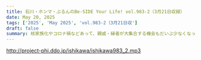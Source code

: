 ```yaml
---
title: 石川・ホンマ・ぶるんのBe-SIDE Your Life! vol.983-2（3月21日収録）
date: May 20, 2025
tags: ['2025', 'May 2025', 'vol.983-2（3月21日収']
draft: false
summary: 核家族化やコロナ禍などあって、親戚・縁者が大集合する機会もだいぶ少なくなったのでしょうか。そんな中でも「お互い、似ている部分があるなぁ」と思うこともありますね。...血は争えないなぁ、と感じる【親族エピソード】がありましたら、番組メール「 biho@be-side.jp 」に送ってください。
---
```


http://project-phi.ddo.jp/ishikawa/ishikawa983_2.mp3